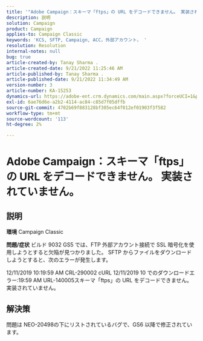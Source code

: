 ```yaml
---
title: '"Adobe Campaign：スキーマ「ftps」の URL をデコードできません。 実装されていません。」'
description: 説明
solution: Campaign
product: Campaign
applies-to: Campaign Classic
keywords: 'KCS, SFTP, Campaign, ACC，外部アカウント， '
resolution: Resolution
internal-notes: null
bug: true
article-created-by: Tanay Sharma .
article-created-date: 9/21/2022 11:25:46 AM
article-published-by: Tanay Sharma .
article-published-date: 9/21/2022 11:34:49 AM
version-number: 3
article-number: KA-15253
dynamics-url: https://adobe-ent.crm.dynamics.com/main.aspx?forceUCI=1&pagetype=entityrecord&etn=knowledgearticle&id=6ac94522-a039-ed11-9db1-002248086735
exl-id: 6ae76d6e-a2b2-4114-ac84-c85d7f05dffb
source-git-commit: 4702b69f883128bf305ec64f012ef01903f3f582
workflow-type: tm+mt
source-wordcount: '113'
ht-degree: 2%

---
```


# Adobe Campaign：スキーマ「ftps」の URL をデコードできません。 実装されていません。

## 説明

<b>環境</b>
Campaign Classic


<b>問題/症状</b>
ビルド 9032 GS5 では、FTP 外部アカウント接続で SSL 暗号化を使用しようとすると欠陥が見つかりました。 SFTP からファイルをダウンロードしようとすると、次のエラーが発生します。

12/11/2019 10:19:59 AM CRL-290002 cURL 12/11/2019 10 でのダウンロードエラー:19:59 AM URL-140005スキーマ「ftps」の URL をデコードできません。 実装されていません。




## 解決策


問題は NEO-20498の下にリストされているバグで、GS6 以降で修正されています。
